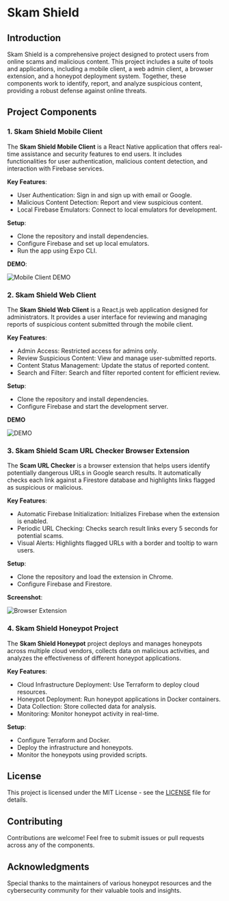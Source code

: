 # Skam Shield

## Introduction

Skam Shield is a comprehensive project designed to protect users from online scams and malicious content. This project includes a suite of tools and applications, including a mobile client, a web admin client, a browser extension, and a honeypot deployment system. Together, these components work to identify, report, and analyze suspicious content, providing a robust defense against online threats.

## Project Components

### 1. Skam Shield Mobile Client

The **Skam Shield Mobile Client** is a React Native application that offers real-time assistance and security features to end users. It includes functionalities for user authentication, malicious content detection, and interaction with Firebase services.

**Key Features**:
- User Authentication: Sign in and sign up with email or Google.
- Malicious Content Detection: Report and view suspicious content.
- Local Firebase Emulators: Connect to local emulators for development.

**Setup**:
- Clone the repository and install dependencies.
- Configure Firebase and set up local emulators.
- Run the app using Expo CLI.

**DEMO**:

![Mobile Client DEMO](https://github.com/user-attachments/assets/e3a7b77b-ff7a-42b2-9ff8-3d83c479c4ba)

### 2. Skam Shield Web Client

The **Skam Shield Web Client** is a React.js web application designed for administrators. It provides a user interface for reviewing and managing reports of suspicious content submitted through the mobile client.

**Key Features**:
- Admin Access: Restricted access for admins only.
- Review Suspicious Content: View and manage user-submitted reports.
- Content Status Management: Update the status of reported content.
- Search and Filter: Search and filter reported content for efficient review.

**Setup**:
- Clone the repository and install dependencies.
- Configure Firebase and start the development server.

**DEMO**

![DEMO](https://github.com/user-attachments/assets/2ec53b47-6524-476b-b24e-d65b00b13275)

### 3. Skam Shield Scam URL Checker Browser Extension

The **Scam URL Checker** is a browser extension that helps users identify potentially dangerous URLs in Google search results. It automatically checks each link against a Firestore database and highlights links flagged as suspicious or malicious.

**Key Features**:
- Automatic Firebase Initialization: Initializes Firebase when the extension is enabled.
- Periodic URL Checking: Checks search result links every 5 seconds for potential scams.
- Visual Alerts: Highlights flagged URLs with a border and tooltip to warn users.

**Setup**:
- Clone the repository and load the extension in Chrome.
- Configure Firebase and Firestore.

**Screenshot**:

![Browser Extension](https://github.com/user-attachments/assets/c26ce6aa-0574-4549-b7f9-4901d45ac08c)

### 4. Skam Shield Honeypot Project

The **Skam Shield Honeypot** project deploys and manages honeypots across multiple cloud vendors, collects data on malicious activities, and analyzes the effectiveness of different honeypot applications.

**Key Features**:
- Cloud Infrastructure Deployment: Use Terraform to deploy cloud resources.
- Honeypot Deployment: Run honeypot applications in Docker containers.
- Data Collection: Store collected data for analysis.
- Monitoring: Monitor honeypot activity in real-time.

**Setup**:
- Configure Terraform and Docker.
- Deploy the infrastructure and honeypots.
- Monitor the honeypots using provided scripts.

## License

This project is licensed under the MIT License - see the [LICENSE](LICENSE) file for details.

## Contributing

Contributions are welcome! Feel free to submit issues or pull requests across any of the components.

## Acknowledgments

Special thanks to the maintainers of various honeypot resources and the cybersecurity community for their valuable tools and insights.
